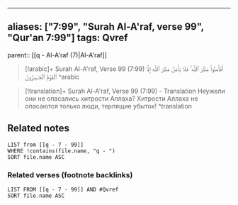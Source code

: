 
---
aliases: ["7:99", "Surah Al-A'raf, verse 99", "Qur'an 7:99"]
tags: Qvref
---

parent:: [[q - Al-A'raf (7)|Al-A'raf]]

> [!arabic]+ Surah Al-A'raf, Verse 99 (7:99)
> <span class="quran-arabic">أَفَأَمِنُوا۟ مَكْرَ ٱللَّهِ ۚ فَلَا يَأْمَنُ مَكْرَ ٱللَّهِ إِلَّا ٱلْقَوْمُ ٱلْخَـٰسِرُونَ</span>
^arabic

> [!translation]+ Surah Al-A'raf, Verse 99 (7:99) - Translation
> Неужели они не опасались хитрости Аллаха? Хитрости Аллаха не опасаются только люди, терпящие убыток!
^translation



## Related notes
```dataview
LIST from [[q - 7 - 99]]
WHERE !contains(file.name, "q - ")
SORT file.name ASC
```

### Related verses (footnote backlinks)
```dataview
LIST FROM [[q - 7 - 99]] AND #Qvref
SORT file.name ASC
```

